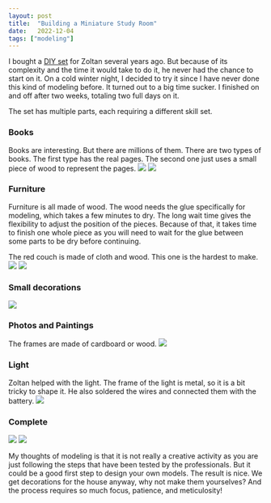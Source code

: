 ```yaml
---
layout: post
title:  "Building a Miniature Study Room"
date:   2022-12-04
tags: ["modeling"]
---
```


I bought a [DIY set](https://www.amazon.com/gp/product/B06X3VNJBZ/ref=ppx_yo_dt_b_search_asin_title?ie=UTF8&th=1) for Zoltan several years ago. But because of its complexity and the time it would take to do it, he never had the chance to start on it. On a cold winter night, I decided to try it since I have never done this kind of modeling before. It turned out to a big time sucker. I finished on and off after two weeks, totaling two full days on it.

The set has multiple parts, each requiring a different skill set.

### Books
Books are interesting. But there are millions of them. There are two types of books. The first type has the real pages. The second one just uses a small piece of wood to represent the pages.
<img src="/assets/images/posts/miniature-study-room/IMGR24937.JPG" />
<img src="/assets/images/posts/miniature-study-room/IMGR24935.JPG" />

### Furniture
Furniture is all made of wood. The wood needs the glue specifically for modeling, which takes a few minutes to dry. The long wait time gives the flexibility to adjust the position of the pieces. Because of that, it takes time to finish one whole piece as you will need to wait for the glue between some parts to be dry before continuing.

The red couch is made of cloth and wood. This one is the hardest to make.
<img src="/assets/images/posts/miniature-study-room/IMGR24943.JPG" />
<img src="/assets/images/posts/miniature-study-room/IMGR24941.JPG" />

### Small decorations
<img src="/assets/images/posts/miniature-study-room/IMGR24931.JPG" />

### Photos and Paintings
The frames are made of cardboard or wood.
<img src="/assets/images/posts/miniature-study-room/IMGR24932.JPG" />

### Light
Zoltan helped with the light. The frame of the light is metal, so it is a bit tricky to shape it. He also soldered the wires and connected them with the battery.
<img src="/assets/images/posts/miniature-study-room/IMGR24929.JPG" />

### Complete
<img src="/assets/images/posts/miniature-study-room/IMGR24944.JPG" />
<img src="/assets/images/posts/miniature-study-room/IMGR24953.JPG" />

My thoughts of modeling is that it is not really a creative activity as you are just following the steps that have been tested by the professionals. But it could be a good first step to design your own models. The result is nice. We get decorations for the house anyway, why not make them yourselves? And the process requires so much focus, patience, and meticulosity!
